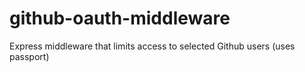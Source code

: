 # github-oauth-middleware
Express middleware that limits access to selected Github users (uses passport)
